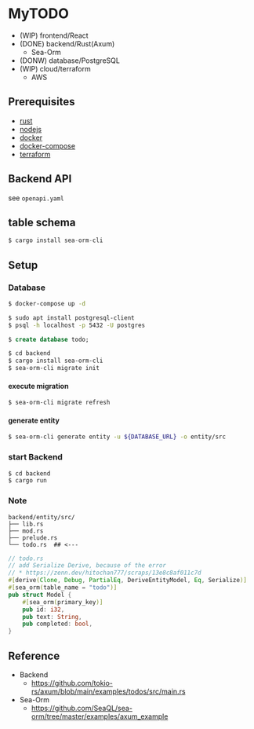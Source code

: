 # MyTODO

* (WIP) frontend/React
* (DONE) backend/Rust(Axum)
  * Sea-Orm
* (DONW) database/PostgreSQL
* (WIP) cloud/terraform
  * AWS

## Prerequisites

* [rust](https://www.rust-lang.org/tools/install)
* [nodejs](https://nodejs.org/en/download/)
* [docker](https://docs.docker.com/engine/install/)
* [docker-compose](https://docs.docker.com/compose/install/)
* [terraform](https://www.terraform.io/)

## Backend API

see `openapi.yaml`

## table schema

```sql
$ cargo install sea-orm-cli
```

## Setup

### Database

```bash
$ docker-compose up -d
```

```bash
$ sudo apt install postgresql-client
$ psql -h localhost -p 5432 -U postgres
```

```sql
$ create database todo;
```

```bash
$ cd backend
$ cargo install sea-orm-cli
$ sea-orm-cli migrate init
```

#### execute migration

```bash
$ sea-orm-cli migrate refresh  
```

#### generate entity

```bash
$ sea-orm-cli generate entity -u ${DATABASE_URL} -o entity/src
```

### start Backend

```bash
$ cd backend
$ cargo run
```

### Note

```shell
backend/entity/src/
├── lib.rs
├── mod.rs
├── prelude.rs
└── todo.rs  ## <---
```

```rust
// todo.rs
// add Serialize Derive, because of the error
// * https://zenn.dev/hitochan777/scraps/13e8c8af011c7d
#[derive(Clone, Debug, PartialEq, DeriveEntityModel, Eq, Serialize)]
#[sea_orm(table_name = "todo")]
pub struct Model {
    #[sea_orm(primary_key)]
    pub id: i32,
    pub text: String,
    pub completed: bool,
}
```

## Reference

* Backend
  * https://github.com/tokio-rs/axum/blob/main/examples/todos/src/main.rs
* Sea-Orm
  * https://github.com/SeaQL/sea-orm/tree/master/examples/axum_example
